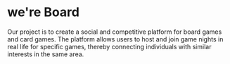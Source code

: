 # we're Board

Our project is to create a social and competitive platform for board games and card games. The platform allows users to host and join game nights in real life for specific games, thereby connecting individuals with similar interests in the same area. 
